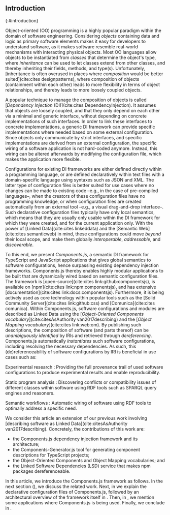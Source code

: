 ## Introduction
{:#introduction}

Object-oriented (OO) programming is a highly popular paradigm within the domain of software engineering.
Considering _objects_ containing data and logic as primary software elements
makes it easy for developers to understand software,
as it makes software resemble real-world mechanisms with interacting physical objects.
Most OO languages allow objects to be instantiated from _classes_ that determine the object's type,
where _inheritance_ can be used to let classes extend from other classes,
and thereby inheriting their fields, methods, and type(s).
Unfortunately, [inheritance is often overused in places where _composition_ would be better suited](cite:cites designpatterns),
where composition of objects (containment within each other) leads to more flexibility in terms of object relationships,
and thereby leads to more loosely coupled objects.

A popular technique to manage the composition of objects is called [_Dependency Injection_ (DI)](cite:cites DependencyInjection).
It assumes that objects are loosely coupled,
and that they only depend on each other via a minimal and generic interface,
without depending on concrete implementations of such interfaces.
In order to link these interfaces to concrete implementations,
a generic DI framework can provide specific implementations where needed based on some external configuration.
Since objects only communicate by strict interfaces,
and specific implementations are derived from an external configuration,
the specific wiring of a software application is not hard-coded anymore.
Instead, this wiring can be altered afterwards by modifying the configuration file,
which makes the application more flexible.

Configurations for existing DI frameworks
are either defined directly within a programming language,
or are defined declaratively within text files with a domain-specific language using syntaxes such as JSON and XML.
The latter type of configuration files is better suited for use cases where no changes can be made to existing code –e.g., in the case of pre-compiled languages–,
when the creators of these configuration files have no programming knowledge,
or when configuration files are created automatically from an external tool –e.g., a visual drag-and-drop interface–.
Such declarative configuration files typically have only local semantics,
which means that they are usually only usable within the DI framework for which they were created, and for the current application only.
With the power of [Linked Data](cite:cites linkeddata) and the [Semantic Web](cite:cites semanticweb) in mind,
these configurations could move _beyond_ their local scope,
and make them globally _interoperable_, _addressable_, and _discoverable_.

To this end, we present _Components.js_,
a semantic DI framework for TypeScript and JavaScript applications
that gives global semantics to software configurations, hence surpassing existing dependency injection frameworks.
Components.js thereby enables highly modular applications to be built that are dynamically wired based on semantic configuration files.
The framework is [open-source](cite:cites link:github:componentsjs),
is available on [npm](cite:cites link:npm:componentsjs),
and has extensive [documentation](cite:cites link:docs:componentsjs).
Furthermore, it is being actively used as core technology within popular tools such as
the [Solid Community Server](cite:cites link:github:css) and [Comunica](cite:cites comunica).
Within Components.js,
software configurations and modules are described as Linked Data using
the [_Object-Oriented Components vocabulary_](cite:citesAsAuthority van2017describing)
and the [_Object Mapping vocabulary_](cite:cites link:web:om).
By publishing such descriptions,
the composition of software (and parts thereof) can be _unambiguously identified_ by IRIs and 
retrieved through _dereferencing_.
Components.js automatically _instantiates_ such software configurations, including resolving the necessary dependencies.
As such, this (de)referenceability of software configurations by IRI is beneficial in use cases such as:

Experimental research
: Providing the full provenance trail of used software configurations to produce experimental results and enable reproducibility.

Static program analysis
: Discovering conflicts or compatibility issues of different classes within software using RDF tools such as SPARQL query engines and reasoners.

Semantic workflows
: Automatic wiring of software using RDF tools to optimally address a specific need.

We consider this article an extension of our previous work involving [describing software as Linked Data](cite:citesAsAuthority van2017describing).
Concretely, the contributions of this work are:

* the Components.js dependency injection framework and its architecture;
* the Components-Generator.js tool for generating component descriptions for TypeScript projects;
* the Object-Oriented Components and Object Mapping vocabularies; and
* the Linked Software Dependencies (LSD) service that makes npm packages dereferenceable.

In this article, we introduce the Components.js framework as follows.
In the next section ([](#related-work)), we discuss the related work.
Next, in [](#configs) we explain the declarative configuration files of Components.js,
followed by an architectural overview of the framework itself in [](#system).
Then, in [](#usage), we mention some applications where Components.js is being used.
Finally, we conclude in [](#conclusions).
